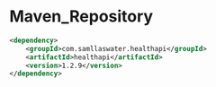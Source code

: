# Maven_Repository
```xml
<dependency>
    <groupId>com.samllaswater.healthapi</groupId>
    <artifactId>healthapi</artifactId>
    <version>1.2.9</version>
</dependency>
```